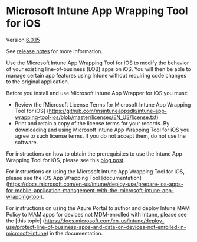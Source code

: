 # Microsoft Intune App Wrapping Tool for iOS 

Version [6.0.15](https://github.com/msintuneappsdk/intune-app-wrapping-tool-ios/releases)

See [release notes](https://github.com/msintuneappsdk/intune-app-wrapping-tool-ios/releases) for more information.

Use the Microsoft Intune App Wrapping Tool for iOS to modify the behavior of your existing line-of-business (LOB) apps on iOS. You will then be able to manage certain app features using Intune without requiring code changes to the original application.

Before you install and use Microsoft Intune App Wrapper for iOS you must:
* Review the [Microsoft License Terms for Microsoft Intune App Wrapping Tool for iOS] (https://github.com/msintuneappsdk/intune-app-wrapping-tool-ios/blob/master/licenses/EN_US/license.txt)
* Print and retain a copy of the license terms for your records. By downloading and using Microsoft Intune App Wrapping Tool for iOS you agree to such license terms. If you do not accept them, do not use the software.

For instructions on how to obtain the prerequisites to use the Intune App Wrapping Tool for iOS, please see this [blog post](https://blogs.technet.microsoft.com/enterprisemobility/2015/02/25/how-to-obtain-the-prerequisites-for-the-intune-app-wrapping-tool-for-ios/).

For instructions on using the Microsoft Intune App Wrapping Tool for iOS, please see the iOS App Wrapping Tool [documentation] (https://docs.microsoft.com/en-us/intune/deploy-use/prepare-ios-apps-for-mobile-application-management-with-the-microsoft-intune-app-wrapping-tool).

For instructions on using the Azure Portal to author and deploy Intune MAM Policy to MAM apps for devices not MDM-enrolled with Intune, please see the [this topic] (https://docs.microsoft.com/en-us/intune/deploy-use/protect-line-of-business-apps-and-data-on-devices-not-enrolled-in-microsoft-intune) in the documentation.
